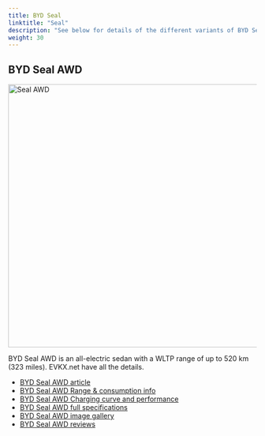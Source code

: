 ```yaml
---
title: BYD Seal
linktitle: "Seal"
description: "See below for details of the different variants of BYD Seal"
weight: 30
---
```

## BYD Seal AWD

<a href="/models/byd/seal/seal_awd/"><img src="https://media.evkx.net/multimedia/models/byd/seal/seal_awd/main_1_st.jpg" width="800" height="533" alt="Seal AWD" ></a>

BYD Seal AWD is an all-electric sedan with a WLTP range of up to 520 km (323 miles). EVKX.net have all the details. 

- [BYD Seal AWD article](/models/byd/seal/seal_awd/)
- [BYD Seal AWD Range & consumption info](/models/byd/seal/seal_awd/rangeandconsumption)
- [BYD Seal AWD Charging curve and performance](/models/byd/seal/seal_awd/chargingcurve)
- [BYD Seal AWD full specifications](/models/byd/seal/seal_awd/specifications)
- [BYD Seal AWD image gallery](/models/byd/seal/seal_awd/gallery)
- [BYD Seal AWD reviews](/models/byd/seal/seal_awd/reviews)

